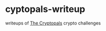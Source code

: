 # cyptopals-writeup
writeups of <a href="https://cryptopals.com/">The Cryptopals</a> crypto challenges<br>
